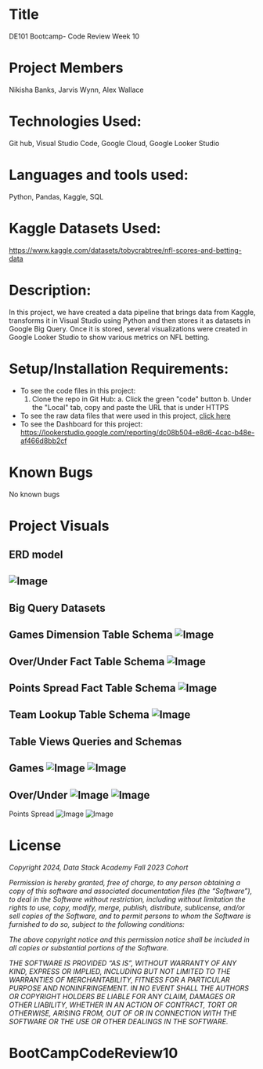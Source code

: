 # Title
DE101 Bootcamp- Code Review Week 10

# Project Members
Nikisha Banks, Jarvis Wynn, Alex Wallace

# Technologies Used: 
Git hub, Visual Studio Code, Google Cloud, Google Looker Studio

# Languages and tools used: 
Python, Pandas, Kaggle, SQL

# Kaggle Datasets Used:
 https://www.kaggle.com/datasets/tobycrabtree/nfl-scores-and-betting-data

# Description:
In this project, we have created a data pipeline that brings data from Kaggle, transforms it in Visual Studio using Python and then stores it as datasets in Google Big Query. Once it is stored, several visualizations were created in Google Looker Studio to show various metrics on NFL betting.

# Setup/Installation Requirements:
- To see the code files in this project:
  1. Clone the repo in Git Hub: 
                a. Click the green "code" button
                b. Under the "Local" tab, copy and paste the URL that is under HTTPS
- To see the raw data files that were used in this project, 
  [click here](#kaggle-datasets-used)
- To see the Dashboard for this project:
        https://lookerstudio.google.com/reporting/dc08b504-e8d6-4cac-b48e-af466d8bb2cf

# Known Bugs
No known bugs

# Project Visuals
## ERD model
![Image](https://github.com/nbanks062523/CodeReview_week10/blob/main/images/nfl_sports_betting.drawio.png)
---
## Big Query Datasets
**Games Dimension Table Schema**
![Image](https://github.com/nbanks062523/CodeReview_week10/blob/main/images/Games_Dimension_Tble.png)
---
**Over/Under Fact Table Schema**
![Image](https://github.com/nbanks062523/CodeReview_week10/blob/main/images/Ovr_Undr_FctTble.png)
---
**Points Spread Fact Table Schema**
![Image](https://github.com/nbanks062523/CodeReview_week10/blob/main/images/fct_points_spread.png)
---
**Team Lookup Table Schema**
![Image](https://github.com/nbanks062523/CodeReview_week10/blob/main/images/TeamID_LookupSchema.png)
---
**Table Views Queries and Schemas**
---
Games
![Image](https://github.com/nbanks062523/CodeReview_week10/blob/main/images/Games_ViewTable.png)
![Image](https://github.com/nbanks062523/CodeReview_week10/blob/main/images/Query_GamesViewTable.png)
---
Over/Under
![Image](https://github.com/nbanks062523/CodeReview_week10/blob/main/images/Ovr_Undr_TbleView.png)
![Image](https://github.com/nbanks062523/CodeReview_week10/blob/main/images/Query_OvrUndrTbleView.png)
---
Points Spread
![Image](https://github.com/nbanks062523/CodeReview_week10/blob/main/images/PointSpread_ViewTable.png)
![Image](https://github.com/nbanks062523/CodeReview_week10/blob/main/images/Query_PointSpreadViewTble.png)

# License
*Copyright 2024, Data Stack Academy Fall 2023 Cohort*

*Permission is hereby granted, free of charge, to any person obtaining a copy of this software and associated documentation files (the “Software”), to deal in the Software without restriction, including without limitation the rights to use, copy, modify, merge, publish, distribute, sublicense, and/or sell copies of the Software, and to permit persons to whom the Software is furnished to do so, subject to the following conditions:*

*The above copyright notice and this permission notice shall be included in all copies or substantial portions of the Software.*

*THE SOFTWARE IS PROVIDED “AS IS”, WITHOUT WARRANTY OF ANY KIND, EXPRESS OR IMPLIED, INCLUDING BUT NOT LIMITED TO THE WARRANTIES OF MERCHANTABILITY, FITNESS FOR A PARTICULAR PURPOSE AND NONINFRINGEMENT. IN NO EVENT SHALL THE AUTHORS OR COPYRIGHT HOLDERS BE LIABLE FOR ANY CLAIM, DAMAGES OR OTHER LIABILITY, WHETHER IN AN ACTION OF CONTRACT, TORT OR OTHERWISE, ARISING FROM, OUT OF OR IN CONNECTION WITH THE SOFTWARE OR THE USE OR OTHER DEALINGS IN THE SOFTWARE.*
# BootCampCodeReview10

